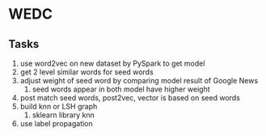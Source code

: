 # WEDC



## Tasks

1. use word2vec on new dataset by PySpark to get model
2. get 2 level similar words for seed words
3. adjust weight of seed word by comparing model result of Google News
    1. seed words appear in both model have higher weight
4. post match seed words, post2vec, vector is based on seed words
5. build knn or LSH graph
    1. sklearn library knn
6. use label propagation
